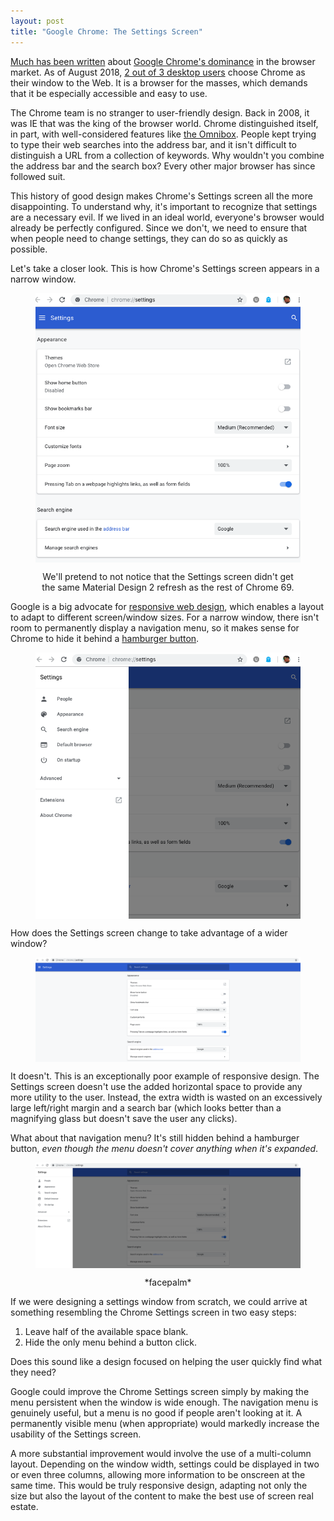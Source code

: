 ```yaml
---
layout: post
title: "Google Chrome: The Settings Screen"
---
```


[Much has been written](https://www.theverge.com/2018/1/4/16805216/google-chrome-only-sites-internet-explorer-6-web-standards) about [Google Chrome's dominance](https://thenextweb.com/dd/2017/11/28/please-build-websites-web-not-just-google-chrome/) in the browser market. As of August 2018, [2 out of 3 desktop users](http://gs.statcounter.com/browser-market-share/desktop/worldwide) choose Chrome as their window to the Web. It is a browser for the masses, which demands that it be especially accessible and easy to use.

The Chrome team is no stranger to user-friendly design. Back in 2008, it was IE that was the king of the browser world. Chrome distinguished itself, in part, with well-considered features like [the Omnibox](https://counternotions.com/2008/09/11/omnibox/). People kept trying to type their web searches into the address bar, and it isn't difficult to distinguish a URL from a collection of keywords. Why wouldn't you combine the address bar and the search box? Every other major browser has since followed suit.

This history of good design makes Chrome's Settings screen all the more disappointing. To understand why, it's important to recognize that settings are a necessary evil. If we lived in an ideal world, everyone's browser would already be perfectly configured. Since we don't, we need to ensure that when people need to change settings, they can do so as quickly as possible.

Let's take a closer look. This is how Chrome's Settings screen appears in a narrow window.

<figure>
    <p><img class="w80" align="middle" src="/assets/images/201809_chromeSettingsNarrow.png"></p>
    <figcaption style="text-align:center">We'll pretend to not notice that the Settings screen didn't get the same Material Design 2 refresh as the rest of Chrome 69.</figcaption>
</figure>

Google is a big advocate for [responsive web design](https://developers.google.com/web/fundamentals/design-and-ux/responsive/), which enables a layout to adapt to different screen/window sizes. For a narrow window, there isn't room to permanently display a navigation menu, so it makes sense for Chrome to hide it behind a [hamburger button](https://en.wikipedia.org/wiki/Hamburger_button).

<figure>
    <p><img class="w80" align="middle" src="/assets/images/201809_chromeSettingsNarrowMenu.png"></p>
</figure>

How does the Settings screen change to take advantage of a wider window?

<figure>
    <p><img class="w100" align="middle" src="/assets/images/201809_chromeSettingsWide.png"></p>
</figure>

It doesn't. This is an exceptionally poor example of responsive design. The Settings screen doesn't use the added horizontal space to provide any more utility to the user. Instead, the extra width is wasted on an excessively large left/right margin and a search bar (which looks better than a magnifying glass but doesn't save the user any clicks).

What about that navigation menu? It's still hidden behind a hamburger button, _even though the menu doesn't cover anything when it's expanded_.

<figure>
    <p><img class="w100" align="middle" src="/assets/images/201809_chromeSettingsWideMenu.png"></p>
    <figcaption style="text-align:center">*facepalm*</figcaption>
</figure>

If we were designing a settings window from scratch, we could arrive at something resembling the Chrome Settings screen in two easy steps:

1. Leave half of the available space blank.
2. Hide the only menu behind a button click.

Does this sound like a design focused on helping the user quickly find what they need?

Google could improve the Chrome Settings screen simply by making the menu persistent when the window is wide enough. The navigation menu is genuinely useful, but a menu is no good if people aren't looking at it. A permanently visible menu (when appropriate) would markedly increase the usability of the Settings screen.

A more substantial improvement would involve the use of a multi-column layout. Depending on the window width, settings could be displayed in two or even three columns, allowing more information to be onscreen at the same time. This would be truly responsive design, adapting not only the size but also the layout of the content to make the best use of screen real estate.
